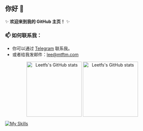 ## 你好 👋 

✨ **欢迎来到我的 GitHub 主页！** ✨

### 📫 如何联系我：
- 你可以通过 [Telegram](https://t.me/leetfs) 联系我。
- 或者给我发邮件：lee@mtftm.com

<p align="center">
  <picture align="center" height="180em">
    <source 
      srcset="https://github-readme-stats.vercel.app/api?username=Leetfs&include_all_commits=true&count_private=true&theme=dark"
      media="(prefers-color-scheme: dark)"
    />
    <source
      srcset="https://github-readme-stats.vercel.app/api?username=Leetfs&include_all_commits=true&count_private=true"
      media="(prefers-color-scheme: light), (prefers-color-scheme: no-preference)"
    />
    <img height="180em" align="center" src="https://github-readme-stats.vercel.app/api?username=Leetfs&include_all_commits=true&count_private=true" alt="Leetfs's GitHub stats" />
  </picture>
  <picture align="center" height="180em">
    <source 
      srcset="https://github-readme-stats.vercel.app/api/top-langs/?username=Leetfs&layout=compact&theme=dark"
      media="(prefers-color-scheme: dark)"
    />
    <source
      srcset="https://github-readme-stats.vercel.app/api/top-langs/?username=Leetfs&layout=compact"
      media="(prefers-color-scheme: light), (prefers-color-scheme: no-preference)"
    />
    <img height="180em" align="center" src="https://github-readme-stats.vercel.app/api/top-langs/?username=Leetfs&layout=compact" alt="Leetfs's GitHub stats" />
  </picture>
</p>

[![My Skills](https://skillicons.dev/icons?i=vscode,unity,ae,au,ai,ps,pr,blender,c,cs,cpp,cloudflare,css,debian,docker,git,github,githubactions,html,md,ubuntu)](https://skillicons.dev)